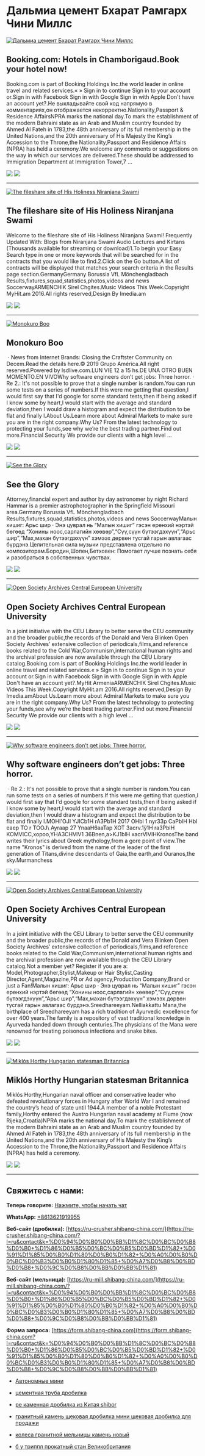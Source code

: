 # Дальмиа цемент Бхарат Рамгарх Чини Миллс

<a href="https://swt.shibang-china.com/?l=ru&img&k=%D0%94%D0%B0%D0%BB%D1%8C%D0%BC%D0%B8%D0%B0+%D1%86%D0%B5%D0%BC%D0%B5%D0%BD%D1%82+%D0%91%D1%85%D0%B0%D1%80%D0%B0%D1%82+%D0%A0%D0%B0%D0%BC%D0%B3%D0%B0%D1%80%D1%85+%D0%A7%D0%B8%D0%BD%D0%B8+%D0%9C%D0%B8%D0%BB%D0%BB%D1%81" target="_blank">![Дальмиа цемент Бхарат Рамгарх Чини Миллс](http://static.shibang-china.com/all-800x300/425.jpg)</a>

## Booking.com: Hotels in Chamborigaud.Book your hotel now!
Booking.com is part of Booking Holdings Inc.the world leader in online travel and related services.&#171; &#187; Sign in to continue Sign in to your account or.Sign in with Facebook Sign in with Google Sign in with Apple Don't have an account yet?.Не выкладывайте свой код напрямую в комментариях,он отображается некорректно.Nationality,Passport &amp; Residence AffairsNPRA marks the national day.To mark the establishment of the modern Bahraini state as an Arab and Muslim country founded by Ahmed Al Fateh in 1783,the 48th anniversary of its full membership in the United Nations,and the 20th anniversary of His Majesty the King’s Accession to the Throne,the Nationality,Passport and Residence Affairs (NPRA) has held a ceremony.We welcome any comments or suggestions on the way in which our services are delivered.These should be addressed to Immigration Department at Immigration Tower,7 …


<a href="https://whatsapp.shibangsoft.com/WhatsApp.php" target="_blank" title="WhatsApp">![](http://static.shibang-china.com/icon/whatsapp.png)</a> <a href="https://swt.shibang-china.com/?l=ru&icon&k=%D0%94%D0%B0%D0%BB%D1%8C%D0%BC%D0%B8%D0%B0+%D1%86%D0%B5%D0%BC%D0%B5%D0%BD%D1%82+%D0%91%D1%85%D0%B0%D1%80%D0%B0%D1%82+%D0%A0%D0%B0%D0%BC%D0%B3%D0%B0%D1%80%D1%85+%D0%A7%D0%B8%D0%BD%D0%B8+%D0%9C%D0%B8%D0%BB%D0%BB%D1%81" target="_blank">![](http://static.shibang-china.com/icon/chat-ru.png)</a>

---

<a href="https://swt.shibang-china.com/?l=ru&img&k=%D0%94%D0%B0%D0%BB%D1%8C%D0%BC%D0%B8%D0%B0+%D1%86%D0%B5%D0%BC%D0%B5%D0%BD%D1%82+%D0%91%D1%85%D0%B0%D1%80%D0%B0%D1%82+%D0%A0%D0%B0%D0%BC%D0%B3%D0%B0%D1%80%D1%85+%D0%A7%D0%B8%D0%BD%D0%B8+%D0%9C%D0%B8%D0%BB%D0%BB%D1%81" target="_blank">![The fileshare site of His Holiness Niranjana Swami](http://static.shibang-china.com/all-800x300/1393.jpg)</a>

## The fileshare site of His Holiness Niranjana Swami
Welcome to the fileshare site of His Holiness Niranjana Swami! Frequently Updated With: Blogs from Niranjana Swami Audio Lectures and Kirtans (Thousands available for streaming or download)1.To begin your Easy Search type in one or more keywords that will be searched for in the contracts that you would like to find.2.Click on the Go button.A list of contracts will be displayed that matches your search criteria in the Results page section.GermanyGermany Borussia VfL M&#246;nchengladbach Results,fixtures,squad,statistics,photos,videos and news SoccerwayARMENCHIK Sirel Chgites.Music Videos This Week.Copyright MyHit.am 2016.All rights reserved,Design By Imedia.am


<a href="https://whatsapp.shibangsoft.com/WhatsApp.php" target="_blank" title="WhatsApp">![](http://static.shibang-china.com/icon/whatsapp.png)</a> <a href="https://swt.shibang-china.com/?l=ru&icon&k=%D0%94%D0%B0%D0%BB%D1%8C%D0%BC%D0%B8%D0%B0+%D1%86%D0%B5%D0%BC%D0%B5%D0%BD%D1%82+%D0%91%D1%85%D0%B0%D1%80%D0%B0%D1%82+%D0%A0%D0%B0%D0%BC%D0%B3%D0%B0%D1%80%D1%85+%D0%A7%D0%B8%D0%BD%D0%B8+%D0%9C%D0%B8%D0%BB%D0%BB%D1%81" target="_blank">![](http://static.shibang-china.com/icon/chat-ru.png)</a>

---

<a href="https://swt.shibang-china.com/?l=ru&img&k=%D0%94%D0%B0%D0%BB%D1%8C%D0%BC%D0%B8%D0%B0+%D1%86%D0%B5%D0%BC%D0%B5%D0%BD%D1%82+%D0%91%D1%85%D0%B0%D1%80%D0%B0%D1%82+%D0%A0%D0%B0%D0%BC%D0%B3%D0%B0%D1%80%D1%85+%D0%A7%D0%B8%D0%BD%D0%B8+%D0%9C%D0%B8%D0%BB%D0%BB%D1%81" target="_blank">![Monokuro Boo](http://static.shibang-china.com/all-800x300/6.jpg)</a>

## Monokuro Boo
&nbsp;&#0183;&#32;News from Internet Brands: Closing the Craftster Community on Decem.Read the details here.&#169; 2019 Grupo Am&#233;rica.All right reserved.Powered by lsdlive.com.LUN VIE 12 a 15 hs.DE UNA OTRO BUEN MOMENTO.EN VIVOWhy software engineers don’t get jobs: Three horror.&nbsp;&#0183;&#32;Re 2.: It's not possible to prove that a single number is random.You can run some tests on a series of numbers.If this were me getting that question,I would first say that I'd google for some standard tests,then if being asked if I know some by heart,I would start with the average and standard deviation,then I would draw a histogram and expect the distribution to be flat and finally I.About Us.Learn more about Admiral Markets to make sure you are in the right company.Why Us? From the latest technology to protecting your funds,see why we’re the best trading partner.Find out more.Financial Security We provide our clients with a high level …


<a href="https://whatsapp.shibangsoft.com/WhatsApp.php" target="_blank" title="WhatsApp">![](http://static.shibang-china.com/icon/whatsapp.png)</a> <a href="https://swt.shibang-china.com/?l=ru&icon&k=%D0%94%D0%B0%D0%BB%D1%8C%D0%BC%D0%B8%D0%B0+%D1%86%D0%B5%D0%BC%D0%B5%D0%BD%D1%82+%D0%91%D1%85%D0%B0%D1%80%D0%B0%D1%82+%D0%A0%D0%B0%D0%BC%D0%B3%D0%B0%D1%80%D1%85+%D0%A7%D0%B8%D0%BD%D0%B8+%D0%9C%D0%B8%D0%BB%D0%BB%D1%81" target="_blank">![](http://static.shibang-china.com/icon/chat-ru.png)</a>

---

<a href="https://swt.shibang-china.com/?l=ru&img&k=%D0%94%D0%B0%D0%BB%D1%8C%D0%BC%D0%B8%D0%B0+%D1%86%D0%B5%D0%BC%D0%B5%D0%BD%D1%82+%D0%91%D1%85%D0%B0%D1%80%D0%B0%D1%82+%D0%A0%D0%B0%D0%BC%D0%B3%D0%B0%D1%80%D1%85+%D0%A7%D0%B8%D0%BD%D0%B8+%D0%9C%D0%B8%D0%BB%D0%BB%D1%81" target="_blank">![See the Glory](http://static.shibang-china.com/all-800x300/213.jpg)</a>

## See the Glory
Attorney,financial expert and author by day astronomer by night Richard Hammar is a premier astrophotographer in the Springfield Missouri area.Germany Borussia VfL M&#246;nchengladbach Results,fixtures,squad,statistics,photos,videos and news SoccerwayМалын хишиг: Арьс шир&nbsp;&#0183;&#32;Энэ цуврал нь “Малын хишиг” гэсэн ерөнхий нэртэй бөгөөд “Хонины ноос,сарлагийн хөөвөр”,“Сүү,сүүн бүтээгдэхүүн”,“Арьс шир”,“Мах,махан бүтээгдэхүүн” хэмээх дөрвөн тусгай гарын авлагаас бүрдэнэ.Целительная сила музыки представлена отдельно по композиторам.Бородин,Шопен,Бетховен: Помогает лучше познать себя и разобраться в собственных чувствах.


<a href="https://whatsapp.shibangsoft.com/WhatsApp.php" target="_blank" title="WhatsApp">![](http://static.shibang-china.com/icon/whatsapp.png)</a> <a href="https://swt.shibang-china.com/?l=ru&icon&k=%D0%94%D0%B0%D0%BB%D1%8C%D0%BC%D0%B8%D0%B0+%D1%86%D0%B5%D0%BC%D0%B5%D0%BD%D1%82+%D0%91%D1%85%D0%B0%D1%80%D0%B0%D1%82+%D0%A0%D0%B0%D0%BC%D0%B3%D0%B0%D1%80%D1%85+%D0%A7%D0%B8%D0%BD%D0%B8+%D0%9C%D0%B8%D0%BB%D0%BB%D1%81" target="_blank">![](http://static.shibang-china.com/icon/chat-ru.png)</a>

---

<a href="https://swt.shibang-china.com/?l=ru&img&k=%D0%94%D0%B0%D0%BB%D1%8C%D0%BC%D0%B8%D0%B0+%D1%86%D0%B5%D0%BC%D0%B5%D0%BD%D1%82+%D0%91%D1%85%D0%B0%D1%80%D0%B0%D1%82+%D0%A0%D0%B0%D0%BC%D0%B3%D0%B0%D1%80%D1%85+%D0%A7%D0%B8%D0%BD%D0%B8+%D0%9C%D0%B8%D0%BB%D0%BB%D1%81" target="_blank">![Open Society Archives Central European University](http://static.shibang-china.com/all-800x300/242.jpg)</a>

## Open Society Archives Central European University
In a joint initiative with the CEU Library to better serve the CEU community and the broader public,the records of the Donald and Vera Blinken Open Society Archives’ extensive collection of periodicals,films,and reference books related to the Cold War,Communism,international human rights and the archival profession are now available through the CEU Library catalog.Booking.com is part of Booking Holdings Inc.the world leader in online travel and related services.&#171; &#187; Sign in to continue Sign in to your account or.Sign in with Facebook Sign in with Google Sign in with Apple Don't have an account yet?.MyHit ArmeniaARMENCHIK Sirel Chgites.Music Videos This Week.Copyright MyHit.am 2016.All rights reserved,Design By Imedia.amAbout Us.Learn more about Admiral Markets to make sure you are in the right company.Why Us? From the latest technology to protecting your funds,see why we’re the best trading partner.Find out more.Financial Security We provide our clients with a high level …


<a href="https://whatsapp.shibangsoft.com/WhatsApp.php" target="_blank" title="WhatsApp">![](http://static.shibang-china.com/icon/whatsapp.png)</a> <a href="https://swt.shibang-china.com/?l=ru&icon&k=%D0%94%D0%B0%D0%BB%D1%8C%D0%BC%D0%B8%D0%B0+%D1%86%D0%B5%D0%BC%D0%B5%D0%BD%D1%82+%D0%91%D1%85%D0%B0%D1%80%D0%B0%D1%82+%D0%A0%D0%B0%D0%BC%D0%B3%D0%B0%D1%80%D1%85+%D0%A7%D0%B8%D0%BD%D0%B8+%D0%9C%D0%B8%D0%BB%D0%BB%D1%81" target="_blank">![](http://static.shibang-china.com/icon/chat-ru.png)</a>

---

<a href="https://swt.shibang-china.com/?l=ru&img&k=%D0%94%D0%B0%D0%BB%D1%8C%D0%BC%D0%B8%D0%B0+%D1%86%D0%B5%D0%BC%D0%B5%D0%BD%D1%82+%D0%91%D1%85%D0%B0%D1%80%D0%B0%D1%82+%D0%A0%D0%B0%D0%BC%D0%B3%D0%B0%D1%80%D1%85+%D0%A7%D0%B8%D0%BD%D0%B8+%D0%9C%D0%B8%D0%BB%D0%BB%D1%81" target="_blank">![Why software engineers don’t get jobs: Three horror.](http://static.shibang-china.com/all-800x300/1193.jpg)</a>

## Why software engineers don’t get jobs: Three horror.
&nbsp;&#0183;&#32;Re 2.: It's not possible to prove that a single number is random.You can run some tests on a series of numbers.If this were me getting that question,I would first say that I'd google for some standard tests,then if being asked if I know some by heart,I would start with the average and standard deviation,then I would draw a histogram and expect the distribution to be flat and finally I.MOHI'OJI YJICb1H rA3Pb1H 2017 OHbl 1 nyr33p CaPblH Hbl eaep TO r TOOJ\ Ayraap 27 YnaaH6aaTap XOT 3acrv.1&#255;1H ra3PblH KOMVICC,xopoo,YHA3CHVIV1 36Bnen,a&gt;KJ1blH xacrVIVIHKronosThe band writes their lyrics about Greek mythology,from a gore point of view.The name &quot;Kronos&quot; is derived from the name of the leader of the first generation of Titans,divine descendants of Gaia,the earth,and Ouranos,the sky.Murmanchess


<a href="https://whatsapp.shibangsoft.com/WhatsApp.php" target="_blank" title="WhatsApp">![](http://static.shibang-china.com/icon/whatsapp.png)</a> <a href="https://swt.shibang-china.com/?l=ru&icon&k=%D0%94%D0%B0%D0%BB%D1%8C%D0%BC%D0%B8%D0%B0+%D1%86%D0%B5%D0%BC%D0%B5%D0%BD%D1%82+%D0%91%D1%85%D0%B0%D1%80%D0%B0%D1%82+%D0%A0%D0%B0%D0%BC%D0%B3%D0%B0%D1%80%D1%85+%D0%A7%D0%B8%D0%BD%D0%B8+%D0%9C%D0%B8%D0%BB%D0%BB%D1%81" target="_blank">![](http://static.shibang-china.com/icon/chat-ru.png)</a>

---

<a href="https://swt.shibang-china.com/?l=ru&img&k=%D0%94%D0%B0%D0%BB%D1%8C%D0%BC%D0%B8%D0%B0+%D1%86%D0%B5%D0%BC%D0%B5%D0%BD%D1%82+%D0%91%D1%85%D0%B0%D1%80%D0%B0%D1%82+%D0%A0%D0%B0%D0%BC%D0%B3%D0%B0%D1%80%D1%85+%D0%A7%D0%B8%D0%BD%D0%B8+%D0%9C%D0%B8%D0%BB%D0%BB%D1%81" target="_blank">![Open Society Archives Central European University](http://static.shibang-china.com/all-800x300/797.jpg)</a>

## Open Society Archives Central European University
In a joint initiative with the CEU Library to better serve the CEU community and the broader public,the records of the Donald and Vera Blinken Open Society Archives’ extensive collection of periodicals,films,and reference books related to the Cold War,Communism,international human rights and the archival profession are now available through the CEU Library catalog.Not a member yet? Register if you are a: Model,Photographer,Stylist,Makeup or Hair Stylist,Casting Director,Agent,Magazine,PR or Ad agency,Production Company,Brand or just a Fan!Малын хишиг: Арьс шир&nbsp;&#0183;&#32;Энэ цуврал нь “Малын хишиг” гэсэн ерөнхий нэртэй бөгөөд “Хонины ноос,сарлагийн хөөвөр”,“Сүү,сүүн бүтээгдэхүүн”,“Арьс шир”,“Мах,махан бүтээгдэхүүн” хэмээх дөрвөн тусгай гарын авлагаас бүрдэнэ.Sreedhareeyam.Nelliakkattu Mana,the birthplace of Sreedhareeyam has a rich tradition of Ayurvedic excellence for over 400 years.The family is a repository of vast traditional knowledge in Ayurveda handed down through centuries.The physicians of the Mana were renowned for treating poisonous infections and snake bites.


<a href="https://whatsapp.shibangsoft.com/WhatsApp.php" target="_blank" title="WhatsApp">![](http://static.shibang-china.com/icon/whatsapp.png)</a> <a href="https://swt.shibang-china.com/?l=ru&icon&k=%D0%94%D0%B0%D0%BB%D1%8C%D0%BC%D0%B8%D0%B0+%D1%86%D0%B5%D0%BC%D0%B5%D0%BD%D1%82+%D0%91%D1%85%D0%B0%D1%80%D0%B0%D1%82+%D0%A0%D0%B0%D0%BC%D0%B3%D0%B0%D1%80%D1%85+%D0%A7%D0%B8%D0%BD%D0%B8+%D0%9C%D0%B8%D0%BB%D0%BB%D1%81" target="_blank">![](http://static.shibang-china.com/icon/chat-ru.png)</a>

---

<a href="https://swt.shibang-china.com/?l=ru&img&k=%D0%94%D0%B0%D0%BB%D1%8C%D0%BC%D0%B8%D0%B0+%D1%86%D0%B5%D0%BC%D0%B5%D0%BD%D1%82+%D0%91%D1%85%D0%B0%D1%80%D0%B0%D1%82+%D0%A0%D0%B0%D0%BC%D0%B3%D0%B0%D1%80%D1%85+%D0%A7%D0%B8%D0%BD%D0%B8+%D0%9C%D0%B8%D0%BB%D0%BB%D1%81" target="_blank">![Mikl&#243;s Horthy Hungarian statesman Britannica](http://static.shibang-china.com/all-800x300/1526.jpg)</a>

## Mikl&#243;s Horthy Hungarian statesman Britannica
Mikl&#243;s Horthy,Hungarian naval officer and conservative leader who defeated revolutionary forces in Hungary after World War I and remained the country’s head of state until 1944.A member of a noble Protestant family,Horthy entered the Austro Hungarian naval academy at Fiume (now Rijeka,Croatia)NPRA marks the national day.To mark the establishment of the modern Bahraini state as an Arab and Muslim country founded by Ahmed Al Fateh in 1783,the 48th anniversary of its full membership in the United Nations,and the 20th anniversary of His Majesty the King’s Accession to the Throne,the Nationality,Passport and Residence Affairs (NPRA) has held a ceremony.

<a href="https://whatsapp.shibangsoft.com/WhatsApp.php" target="_blank" title="WhatsApp">![](http://static.shibang-china.com/icon/whatsapp.png)</a> <a href="https://swt.shibang-china.com/?l=ru&icon&k=%D0%94%D0%B0%D0%BB%D1%8C%D0%BC%D0%B8%D0%B0+%D1%86%D0%B5%D0%BC%D0%B5%D0%BD%D1%82+%D0%91%D1%85%D0%B0%D1%80%D0%B0%D1%82+%D0%A0%D0%B0%D0%BC%D0%B3%D0%B0%D1%80%D1%85+%D0%A7%D0%B8%D0%BD%D0%B8+%D0%9C%D0%B8%D0%BB%D0%BB%D1%81" target="_blank">![](http://static.shibang-china.com/icon/chat-ru.png)</a>

---
## Свяжитесь с нами:

**Теперь говорите:** [Нажмите, чтобы начать чат](https://swt.shibang-china.com?l=ru&contact&k=%D0%94%D0%B0%D0%BB%D1%8C%D0%BC%D0%B8%D0%B0+%D1%86%D0%B5%D0%BC%D0%B5%D0%BD%D1%82+%D0%91%D1%85%D0%B0%D1%80%D0%B0%D1%82+%D0%A0%D0%B0%D0%BC%D0%B3%D0%B0%D1%80%D1%85+%D0%A7%D0%B8%D0%BD%D0%B8+%D0%9C%D0%B8%D0%BB%D0%BB%D1%81)

**WhatsApp:**  [+8613621919955](https://whatsapp.shibangsoft.com/WhatsApp.php)

**Веб-сайт (дробилка):** [https://ru-crusher.shibang-china.com/](https://ru-crusher.shibang-china.com/?l=ru&contact&k=%D0%94%D0%B0%D0%BB%D1%8C%D0%BC%D0%B8%D0%B0+%D1%86%D0%B5%D0%BC%D0%B5%D0%BD%D1%82+%D0%91%D1%85%D0%B0%D1%80%D0%B0%D1%82+%D0%A0%D0%B0%D0%BC%D0%B3%D0%B0%D1%80%D1%85+%D0%A7%D0%B8%D0%BD%D0%B8+%D0%9C%D0%B8%D0%BB%D0%BB%D1%81)

**Веб-сайт (мельница):** [https://ru-mill.shibang-china.com/](https://ru-mill.shibang-china.com/?l=ru&contact&k=%D0%94%D0%B0%D0%BB%D1%8C%D0%BC%D0%B8%D0%B0+%D1%86%D0%B5%D0%BC%D0%B5%D0%BD%D1%82+%D0%91%D1%85%D0%B0%D1%80%D0%B0%D1%82+%D0%A0%D0%B0%D0%BC%D0%B3%D0%B0%D1%80%D1%85+%D0%A7%D0%B8%D0%BD%D0%B8+%D0%9C%D0%B8%D0%BB%D0%BB%D1%81)

**Форма запроса:** [https://form.shibang-china.com](https://form.shibang-china.com?l=ru&contact&k=%D0%94%D0%B0%D0%BB%D1%8C%D0%BC%D0%B8%D0%B0+%D1%86%D0%B5%D0%BC%D0%B5%D0%BD%D1%82+%D0%91%D1%85%D0%B0%D1%80%D0%B0%D1%82+%D0%A0%D0%B0%D0%BC%D0%B3%D0%B0%D1%80%D1%85+%D0%A7%D0%B8%D0%BD%D0%B8+%D0%9C%D0%B8%D0%BB%D0%BB%D1%81)

* [Автономные мини](../122/%D0%90%D0%B2%D1%82%D0%BE%D0%BD%D0%BE%D0%BC%D0%BD%D1%8B%D0%B5%20%D0%BC%D0%B8%D0%BD%D0%B8.md)

* [цементная труба дробилка](../124/%D1%86%D0%B5%D0%BC%D0%B5%D0%BD%D1%82%D0%BD%D0%B0%D1%8F%20%D1%82%D1%80%D1%83%D0%B1%D0%B0%20%D0%B4%D1%80%D0%BE%D0%B1%D0%B8%D0%BB%D0%BA%D0%B0.md)

* [pe каменная дробилка из Китая shibor](../121/pe%20%D0%BA%D0%B0%D0%BC%D0%B5%D0%BD%D0%BD%D0%B0%D1%8F%20%D0%B4%D1%80%D0%BE%D0%B1%D0%B8%D0%BB%D0%BA%D0%B0%20%D0%B8%D0%B7%20%D0%9A%D0%B8%D1%82%D0%B0%D1%8F%20shibor.md)

* [гранитный камень щековая дробилка мини щековая дробилка для продажи](../125/%D0%B3%D1%80%D0%B0%D0%BD%D0%B8%D1%82%D0%BD%D1%8B%D0%B9%20%D0%BA%D0%B0%D0%BC%D0%B5%D0%BD%D1%8C%20%D1%89%D0%B5%D0%BA%D0%BE%D0%B2%D0%B0%D1%8F%20%D0%B4%D1%80%D0%BE%D0%B1%D0%B8%D0%BB%D0%BA%D0%B0%20%D0%BC%D0%B8%D0%BD%D0%B8%20%D1%89%D0%B5%D0%BA%D0%BE%D0%B2%D0%B0%D1%8F%20%D0%B4%D1%80%D0%BE%D0%B1%D0%B8%D0%BB%D0%BA%D0%B0%20%D0%B4%D0%BB%D1%8F%20%D0%BF%D1%80%D0%BE%D0%B4%D0%B0%D0%B6%D0%B8.md)

* [колеса гранитной мельницы камень новый](../122/%D0%BA%D0%BE%D0%BB%D0%B5%D1%81%D0%B0%20%D0%B3%D1%80%D0%B0%D0%BD%D0%B8%D1%82%D0%BD%D0%BE%D0%B9%20%D0%BC%D0%B5%D0%BB%D1%8C%D0%BD%D0%B8%D1%86%D1%8B%20%D0%BA%D0%B0%D0%BC%D0%B5%D0%BD%D1%8C%20%D0%BD%D0%BE%D0%B2%D1%8B%D0%B9.md)

* [б  у триппл прокатный стан Великобритания](../123/%D0%B1%20%20%D1%83%20%D1%82%D1%80%D0%B8%D0%BF%D0%BF%D0%BB%20%D0%BF%D1%80%D0%BE%D0%BA%D0%B0%D1%82%D0%BD%D1%8B%D0%B9%20%D1%81%D1%82%D0%B0%D0%BD%20%D0%92%D0%B5%D0%BB%D0%B8%D0%BA%D0%BE%D0%B1%D1%80%D0%B8%D1%82%D0%B0%D0%BD%D0%B8%D1%8F.md)